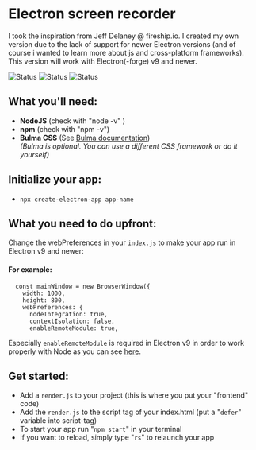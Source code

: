 # Electron screen recorder

I took the inspiration from Jeff Delaney @ fireship.io. I created my own version due to the lack of support for newer Electron versions (and of course i wanted to learn more about js and cross-platform frameworks). This version will work with Electron(-forge) v9 and newer.

![Status](https://img.shields.io/badge/Active-true-brightgreen) ![Status](https://img.shields.io/badge/Managed-true-brightgreen) ![Status](https://img.shields.io/badge/Indev-true-brightgreen)

## What you'll need:

- **NodeJS** (check with "node -v" )
- **npm** (check with "npm -v")
- **Bulma CSS** (See [Bulma documentation](https://bulma.io/documentation/overview/start/))  
  _(Bulma is optional. You can use a different CSS framework or do it yourself)_

## Initialize your app:

- `npx create-electron-app app-name`

## What you need to do upfront:

Change the webPreferences in your `index.js` to make your app run in Electron v9 and newer:

#### For example:

      const mainWindow = new BrowserWindow({
        width: 1000,
        height: 800,
        webPreferences: {
          nodeIntegration: true,
          contextIsolation: false,
          enableRemoteModule: true,

Especially `enableRemoteModule` is required in Electron v9 in order to work properly with Node as you can see [here](https://github.com/electron/electron/issues/21408).

## Get started:

- Add a `render.js` to your project (this is where you put your "frontend" code)
- Add the `render.js` to the script tag of your index.html (put a "`defer`" variable into script-tag)
- To start your app run "`npm start`" in your terminal
- If you want to reload, simply type "`rs`" to relaunch your app
